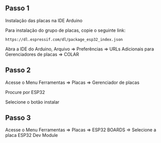 Passo 1
---------------------------------------------------------------------------------------------------------------------
Instalação das placas na IDE Arduino

Para instalação do grupo de placas, copie o seguinte link:
```
https://dl.espressif.com/dl/package_esp32_index.json
```
Abra a IDE do Arduino, Arquivo => Preferências => URLs Adicionais para Gerenciadores de placas => COLAR

Passo 2
------------------------------------------------------------------------------------------------------------------
Acesse o Menu Ferramentas => Placas => Gerenciador de placas

Procure por ESP32

Selecione o botão instalar

Passo 3
-------------------------------------------------------------------------------------------------------------------
Acesse o Menu Ferramentas => Placas => ESP32 BOARDS => Selecione a placa ESP32 Dev Module
